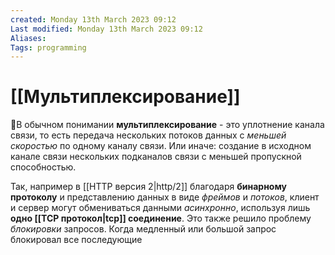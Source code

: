 ```yaml
---
created: Monday 13th March 2023 09:12
Last modified: Monday 13th March 2023 09:12
Aliases: 
Tags: programming
---
```


# [[Мультиплексирование]]

📌В обычном понимании **мультиплексирование** - это уплотнение канала связи, то есть передача нескольких потоков данных с *меньшей скоростью* по одному каналу связи. Или иначе: создание в исходном канале связи нескольких подканалов связи с меньшей пропускной способностью.

Так, например в [[HTTP версия 2|http/2]] благодаря **бинарному протоколу** и представлению данных в виде *фреймов* и *потоков*, клиент и сервер могут обмениваться данными *асинхронно*, используя лишь **одно [[TCP протокол|tcp]] соединение**.
Это также решило проблему *блокировки* запросов. Когда медленный или большой запрос блокировал все последующие